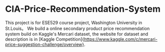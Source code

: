 # CIA-Price-Recommendation-System
This project is for ESE529 course project, Washington University in St.Louis。  We build a online secondary product price recommendation system build on Kaggle's Mercari dataset, the website for dataset and description is in [Kaggle Competition]{https://www.kaggle.com/c/mercari-price-suggestion-challenge/overview}.

